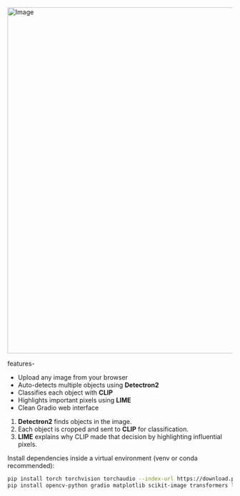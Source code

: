 <img width="1422" height="776" alt="Image" src="https://github.com/user-attachments/assets/09c77f79-69b4-4075-855d-458ce03a7aa6" />

features-
- Upload any image from your browser
- Auto-detects multiple objects using **Detectron2**
- Classifies each object with **CLIP**
- Highlights important pixels using **LIME**
- Clean Gradio web interface

1. **Detectron2** finds objects in the image.
2. Each object is cropped and sent to **CLIP** for classification.
3. **LIME** explains why CLIP made that decision by highlighting influential pixels.

Install dependencies inside a virtual environment (venv or conda recommended):

```bash
pip install torch torchvision torchaudio --index-url https://download.pytorch.org/whl/cpu
pip install opencv-python gradio matplotlib scikit-image transformers lime
